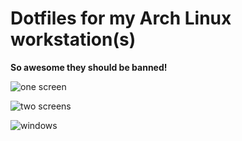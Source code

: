 # Dotfiles for my Arch Linux workstation(s)

**So awesome they should be banned!**

![one screen](https://raw.github.com/daGrevis/Dotfiles/master/Screenshots/one_screen.jpg)

![two screens](https://raw.github.com/daGrevis/Dotfiles/master/Screenshots/two_screens.jpg)

![windows](https://raw.github.com/daGrevis/Dotfiles/master/Screenshots/windows.jpg)
